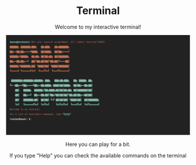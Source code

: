 <div align = "center">
<h1>Terminal</h1>
<p>Welcome to my interactive terminal!<p>
</div>

<div align = "center">
<img src="./terminalScreenShot.png" alt="Terminal screenshot">
<p>Here you can play for a bit.</p>
<p>If you type "Help" you can check the available commands on the terminal</p>
</div>
